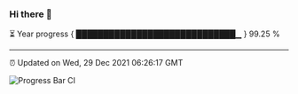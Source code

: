 ### Hi there 👋

⏳ Year progress { █████████████████████████████▁ } 99.25 %

---

⏰ Updated on Wed, 29 Dec 2021 06:26:17 GMT

![Progress Bar CI](https://github.com/ZhaoGui/ZhaoGui/workflows/Progress%20Bar%20CI/badge.svg)

